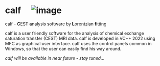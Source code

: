 # calf &nbsp;&nbsp;&nbsp; ![image](https://user-images.githubusercontent.com/3669480/192763855-599614be-cd45-43d3-acf9-363b8a3748ca.png)      


calf - <ins>**C**</ins>EST <ins>**a**</ins>nalysis software by <ins>**L**</ins>orentzian <ins>**f**</ins>itting

calf is a user friendly software for the analysis of chemical exchange saturation transfer (CEST) MRI data. calf is developed in VC++ 2022 using MFC as graphical user interface. calf uses the control panels common in Windows, so that the user can easily find his way around.

*calf will be available in near future - stay tuned...*
